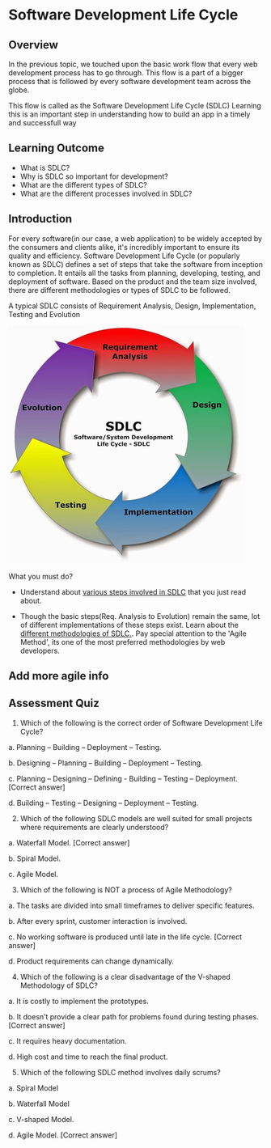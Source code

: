 # Software Development Life Cycle

## Overview

In the previous topic, we touched upon the basic work flow that every web development process has to go through. This flow is a part of a bigger process that is followed by every software development team across the globe. 

This flow is called as the Software Development Life Cycle (SDLC) 
Learning this is an important step in understanding how to build an app in a timely and successfull way 

## Learning Outcome

-   What is SDLC?
- 	Why is SDLC so important for development?
- 	What are the different types of SDLC?
- 	What are the different processes involved in SDLC?


## Introduction

For every software(in our case, a web application) to be widely accepted by the consumers and clients alike, it's incredibly important to ensure its quality and efficiency. Software Development Life Cycle (or popularly known as SDLC) defines a set of steps that take the software from inception to completion. It entails all the tasks from planning, developing, testing, and deployment of software.
Based on the product and the team size involved, there are different methodologies or types of SDLC to be followed.

A typical SDLC consists of Requirement Analysis, Design, Implementation, Testing and Evolution

![](../images/sdlc.jpg)


What you must do?

-  Understand about [various steps involved in SDLC](https://www.tutorialspoint.com/sdlc/sdlc_overview.htm) that you just read about. 

- Though the basic steps(Req. Analysis to Evolution) remain the same, lot of different implementations of these steps exist. Learn about the [different methodologies of SDLC.](https://melsatar.blog/2012/03/15/software-development-life-cycle-models-and-methodologies/). Pay special attention to the 'Agile Method', its one of the most preferred methodologies by web developers.

## Add more agile info

## Assessment Quiz

1.	Which of the following is the correct order of Software Development Life Cycle?

a.	Planning – Building – Deployment – Testing.

b.	Designing – Planning – Building – Deployment – Testing.

c.	Planning – Designing – Defining - Building – Testing – 
Deployment. [Correct answer]

d.	Building – Testing – Designing – Deployment – Testing.

2.	Which of the following SDLC models are well suited for small projects where requirements are clearly understood?

a.	Waterfall Model. [Correct answer]

b.	Spiral Model.

c.	Agile Model.

3.	Which of the following is NOT a process of Agile Methodology?

a.	The tasks are divided into small timeframes to deliver specific features.

b.	After every sprint, customer interaction is involved.

c.	No working software is produced until late in the life cycle. [Correct answer]

d.	Product requirements can change dynamically.

4.	Which of the following is a clear disadvantage of the V-shaped Methodology of SDLC?

a.	It is costly to implement the prototypes.

b.	It doesn’t provide a clear path for problems found during 
testing phases. [Correct answer]

c.	It requires heavy documentation.

d.	High cost and time to reach the final product.

5.	Which of the following SDLC method involves daily scrums?

a.	Spiral Model

b.	Waterfall Model

c.	V-shaped Model.

d.	Agile Model. [Correct answer]
